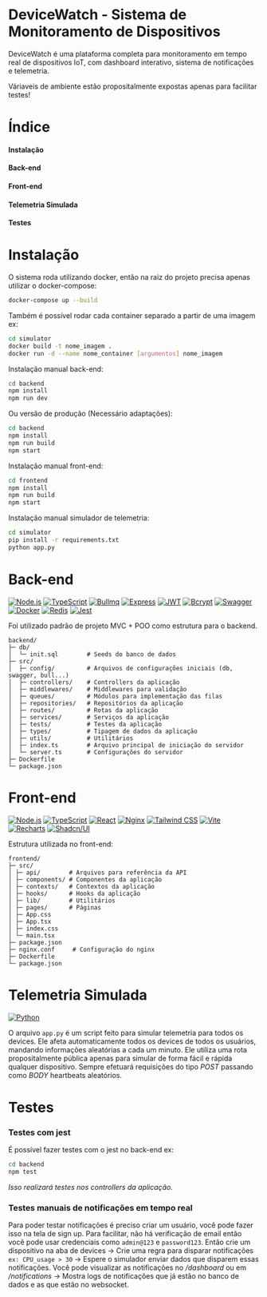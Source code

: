 # DeviceWatch - Sistema de Monitoramento de Dispositivos

DeviceWatch é uma plataforma completa para monitoramento em tempo real de dispositivos IoT, com dashboard interativo, sistema de notificações e telemetria.

Váriaveis de ambiente estão propositalmente expostas apenas para facilitar testes!

# Índice
#### Instalação
#### Back-end
#### Front-end
#### Telemetria Simulada
#### Testes

# Instalação 
O sistema roda utilizando docker, então na raiz do projeto precisa apenas utilizar o docker-compose:
```bash
docker-compose up --build
```
Também é possível rodar cada container separado a partir de uma imagem ex:
```bash
cd simulator
docker build -t nome_imagem .
docker run -d --name nome_container [argumentos] nome_imagem 
```

Instalação manual back-end:
```bash
cd backend
npm install 
npm run dev
```
Ou versão de produção (Necessário adaptações):
```bash
cd backend
npm install 
npm run build
npm start
```

Instalação manual front-end:
```bash
cd frontend
npm install 
npm run build
npm start
```

Instalação manual simulador de telemetria:
```bash
cd simulator
pip install -r requirements.txt
python app.py
```

# Back-end
[![Node.js](https://img.shields.io/badge/Node.js-339933?style=for-the-badge\&logo=node.js\&logoColor=white)](https://nodejs.org/)
[![TypeScript](https://img.shields.io/badge/TypeScript-007ACC?style=for-the-badge\&logo=typescript\&logoColor=white)](https://www.typescriptlang.org/)
[![Bullmq](https://img.shields.io/badge/Bullmq-007ACC?style=for-the-badge&logo=bullmq&logoColor=white)]([https://www.typescriptlang.org/](https://bullmq.io/))
[![Express](https://img.shields.io/badge/Express-000000?style=for-the-badge\&logo=express\&logoColor=white)](https://expressjs.com/)
[![JWT](https://img.shields.io/badge/JWT-000000?style=for-the-badge\&logo=jsonwebtokens\&logoColor=white)](https://jwt.io/)
[![Bcrypt](https://img.shields.io/badge/Bcrypt-0F2D3C?style=for-the-badge)](https://www.npmjs.com/package/bcrypt)
[![Swagger](https://img.shields.io/badge/Swagger-85EA2D?style=for-the-badge\&logo=swagger\&logoColor=white)](https://swagger.io/)
[![Docker](https://img.shields.io/badge/Docker-2496ED?style=for-the-badge&logo=docker&logoColor=white)](https://www.docker.com/)
[![Redis](https://img.shields.io/badge/Redis-DC382D?style=for-the-badge&logo=redis&logoColor=white)](https://redis.io/)
[![Jest](https://img.shields.io/badge/Jest-C21325?style=for-the-badge&logo=jest&logoColor=white)](https://jestjs.io/)

Foi utilizado padrão de projeto MVC + POO como estrutura para o backend.

```
backend/
├─ db/
│  └─ init.sql        # Seeds do banco de dados
├─ src/
│  ├─ config/         # Arquivos de configurações iniciais (db, swagger, bull...)
│  ├─ controllers/    # Controllers da aplicação 
│  ├─ middlewares/    # Middlewares para validação
│  ├─ queues/         # Módulos para implementação das filas
│  ├─ repositories/   # Repositórios da aplicação 
│  ├─ routes/         # Rotas da aplicação
│  ├─ services/       # Serviços da aplicação
│  ├─ tests/          # Testes da aplicação 
│  ├─ types/          # Tipagem de dados da aplicação
│  ├─ utils/          # Utilitários
│  ├─ index.ts        # Arquivo principal de iniciação do servidor
│  └─ server.ts       # Configurações do servidor
├─ Dockerfile
└─ package.json
```

# Front-end
[![Node.js](https://img.shields.io/badge/Node.js-339933?style=for-the-badge\&logo=node.js\&logoColor=white)](https://nodejs.org/)
[![TypeScript](https://img.shields.io/badge/TypeScript-007ACC?style=for-the-badge\&logo=typescript\&logoColor=white)](https://www.typescriptlang.org/)
[![React](https://img.shields.io/badge/React-61DAFB?style=for-the-badge&logo=react&logoColor=black)](https://reactjs.org/)
[![Nginx](https://img.shields.io/badge/Nginx-009639?style=for-the-badge&logo=nginx&logoColor=white)](https://www.nginx.com/)
[![Tailwind CSS](https://img.shields.io/badge/Tailwind_CSS-38B2AC?style=for-the-badge&logo=tailwind-css&logoColor=white)](https://tailwindcss.com/)
[![Vite](https://img.shields.io/badge/Vite-646CFF?style=for-the-badge&logo=vite&logoColor=white)](https://vitejs.dev/)
[![Recharts](https://img.shields.io/badge/Recharts-F14E32?style=for-the-badge&logo=&logoColor=white)](https://recharts.org/)
[![Shadcn/UI](https://img.shields.io/badge/Shadcn-000000?style=for-the-badge&logo=&logoColor=white)](https://ui.shadcn.com/)


Estrutura utilizada no front-end:

```
frontend/
├─ src/
│ ├─ api/        # Arquivos para referência da API
│ ├─ components/ # Componentes da aplicação
│ ├─ contexts/   # Contextos da aplicação
│ ├─ hooks/      # Hooks da aplicação
│ ├─ lib/        # Utilitários
│ ├─ pages/      # Páginas
│ ├─ App.css
│ ├─ App.tsx
│ ├─ index.css
│ └─ main.tsx
├─ package.json
├─ nginx.conf     # Configuração do nginx
├─ Dockerfile
└─ package.json
```

# Telemetria Simulada
[![Python](https://img.shields.io/badge/Python-3776AB?style=for-the-badge&logo=python&logoColor=white)](https://www.python.org/)

O arquivo `app.py` é um script feito para simular telemetria para todos os devices. Ele afeta automaticamente todos os devices de todos os usuários, mandando informações aleatórias a cada um minuto.
Ele utiliza uma rota propositalmente pública apenas para simular de forma fácil e rápida qualquer dispositivo.
Sempre efetuará requisições do tipo *POST* passando como *BODY* heartbeats aleatórios.


# Testes


### Testes com jest
É possível fazer testes com o jest no back-end ex:

```bash
cd backend
npm test
```
*Isso realizará testes nos controllers da aplicação.*

### Testes manuais de notificações em tempo real
Para poder testar notificações é preciso criar um usuário, você pode fazer isso na tela de sign up.
Para facilitar, não há verificação de email então você pode usar credenciais como `admin@123` e `password123`.
Então crie um dispositivo na aba de devices -> Crie uma regra para disparar notificações `ex: CPU_usage > 30` -> Espere o simulador enviar dados que disparem essas notificações.
Você pode visualizar as notificações no */dashboard* ou em */notifications* -> Mostra logs de notificações que já estão no banco de dados e as que estão no websocket.

